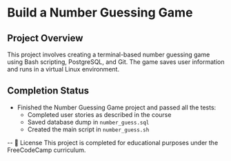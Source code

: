 # Build a Number Guessing Game

## Project Overview
This project involves creating a terminal-based number guessing game using Bash scripting, PostgreSQL, and Git. The game saves user information and runs in a virtual Linux environment.

## Completion Status
- Finished the Number Guessing Game project and passed all the tests:
  - Completed user stories as described in the course
  - Saved database dump in `number_guess.sql`
  - Created the main script in `number_guess.sh`

--
📄 License This project is completed for educational purposes under the FreeCodeCamp curriculum.
